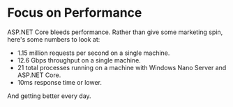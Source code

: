 # Focus on Performance

ASP.NET Core bleeds performance.  Rather than give some marketing spin, here's
some numbers to look at:

* 1.15 million requests per second on a single machine.
* 12.6 Gbps throughput on a single machine.
* 21 total processes running on a machine with Windows Nano Server and ASP.NET Core.
* 10ms response time or lower.

And getting better every day.